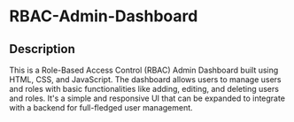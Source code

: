# RBAC-Admin-Dashboard

## Description
This is a Role-Based Access Control (RBAC) Admin Dashboard built using HTML, CSS, and JavaScript. The dashboard allows users to manage users and roles with basic functionalities like adding, editing, and deleting users and roles. It's a simple and responsive UI that can be expanded to integrate with a backend for full-fledged user management.
